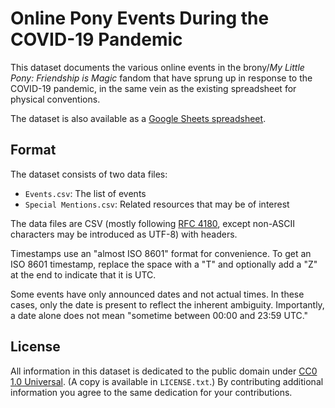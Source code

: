 # Online Pony Events During the COVID-19 Pandemic

This dataset documents the various online events in the brony/*My Little Pony: Friendship is Magic* fandom that have sprung up in response to the COVID-19 pandemic, in the same vein as the existing spreadsheet for physical conventions.

The dataset is also available as a [Google Sheets spreadsheet](https://docs.google.com/spreadsheets/d/1FQ3Jcje9d7Uq3ZsbXYXfWsozFFxMxqDPxie7MajOZRs/edit).

## Format

The dataset consists of two data files:

* `Events.csv`: The list of events
* `Special Mentions.csv`: Related resources that may be of interest

The data files are CSV (mostly following [RFC 4180](https://tools.ietf.org/html/rfc4180), except non-ASCII characters may be introduced as UTF-8) with headers.

Timestamps use an "almost ISO 8601" format for convenience. To get an ISO 8601 timestamp, replace the space with a "T" and optionally add a "Z" at the end to indicate that it is UTC.

Some events have only announced dates and not actual times. In these cases, only the date is present to reflect the inherent ambiguity. Importantly, a date alone does not mean "sometime between 00:00 and 23:59 UTC."

## License

All information in this dataset is dedicated to the public domain under [CC0 1.0 Universal](https://creativecommons.org/publicdomain/zero/1.0/). (A copy is available in `LICENSE.txt`.) By contributing additional information you agree to the same dedication for your contributions.